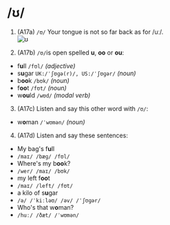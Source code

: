 # /ʊ/

1. (A17a) `/ʊ/` Your tongue is not so far back as for /uː/.  
![ʊ](https://raw.githubusercontent.com/thanhduongvs/ipa/main/images/04_nguyen-am-ʊ.png)

2. (A17b) `/ʊ/`is open spelled **u**, **oo** or **ou**:
- f**u**ll `/fʊl/` *(adjective)*
- s**u**gar `UK:/ˈʃʊɡə(r)/, US:/ˈʃʊɡər/` *(noun)*
- b**oo**k `/bʊk/` *(noun)*
- f**oo**t `/fʊt/` *(noun)*
- w**ou**ld `/wʊd/` *(modal verb)*

3. (A17c) Listen and say this other word with `/ʊ/`:
- w**o**man `/ˈwʊmən/` *(noun)*

4. (A17d) Listen and say these sentences:
- My bag's f**u**ll
- `/maɪ/ /bæɡ/ /fʊl/`
- Where's my b**oo**k?
- `/wer/ /maɪ/ /bʊk/`
- my left f**oo**t
- `/maɪ/ /left/ /fʊt/`
- a kilo of s**u**gar
- `/ə/ /ˈkiːləʊ/ /əv/ /ˈʃʊɡər/`
- Who's that w**o**man?
- `/huː/ /ðæt/ /ˈwʊmən/`